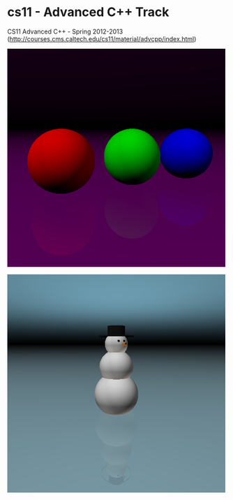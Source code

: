 cs11 - Advanced C++ Track
====

CS11 Advanced C++ - Spring 2012-2013 (http://courses.cms.caltech.edu/cs11/material/advcpp/index.html)

![ray tracer example 1 - balls](/lab7/include/balls2.png)

![ray tracer example 2 - snowman](/lab7/include/snowman.png)

